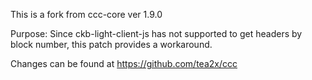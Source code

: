 This is a fork from ccc-core ver 1.9.0

Purpose: Since ckb-light-client-js has not supported to get headers by block number, this patch provides a workaround.

Changes can be found at https://github.com/tea2x/ccc